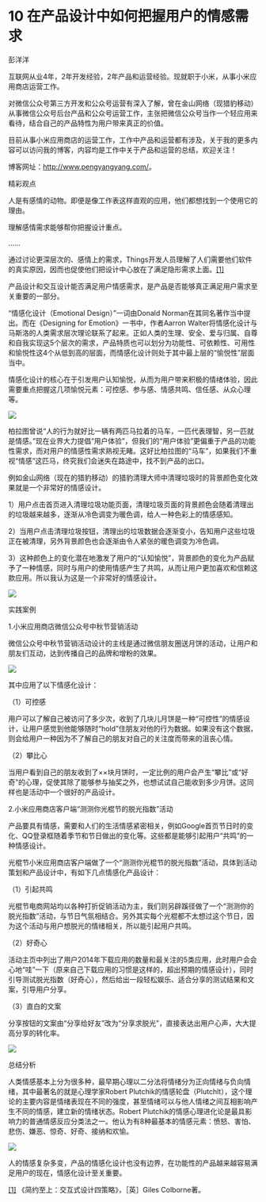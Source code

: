 # 10 在产品设计中如何把握用户的情感需求

彭洋洋

互联网从业4年，2年开发经验，2年产品和运营经验。现就职于小米，从事小米应用商店运营工作。

对微信公众号第三方开发和公众号运营有深入了解，曾在金山网络（现猎豹移动）从事微信公众号后台产品和公众号运营工作，主张把微信公众号当作一个轻应用来看待，结合自己的产品特性为用户带来真正的价值。

目前从事小米应用商店的运营工作，工作中产品和运营都有涉及，关于我的更多内容可以访问我的博客，内容均是工作中关于产品和运营的总结，欢迎关注！

博客网址：<http://www.pengyangyang.com/>。

精彩观点

人是有感情的动物。即便是像工作表这样直观的应用，他们都想找到一个使用它的理由。

理解感情需求能够帮你把握设计重点。

……

通过讨论更深层次的、感情上的需求，Things开发人员理解了人们需要他们软件的真实原因，因而也促使他们把设计中心放在了满足隐形需求上面。[[1]](part0484.xhtml#ch1_back)

产品设计和交互设计能否满足用户情感需求，是产品是否能够真正满足用户需求至关重要的一部分。

“情感化设计（Emotional Design）”一词由Donald Norman在其同名著作当中提出。而在《Designing for Emotion》一书中，作者Aarron Walter将情感化设计与马斯洛的人类需求层次理论联系了起来。正如人类的生理、安全、爱与归属、自尊和自我实现这5个层次的需求，产品特质也可以划分为功能性、可依赖性、可用性和愉悦性这4个从低到高的层面，而情感化设计则处于其中最上层的“愉悦性”层面当中。

情感化设计的核心在于引发用户认知愉悦，从而为用户带来积极的情绪体验，因此需要重点把握这几项愉悦元素：可控感、参与感、情感共鸣、信任感、从众心理等。

![](images/image01737_jpeg)

柏拉图曾说“人的行为就好比一辆有两匹马拉着的马车，一匹代表理智，另一匹就是情感。”现在业界大力提倡“用户体验”，但我们的“用户体验”更偏重于产品的功能性需求，而对用户的情感性需求熟视无睹。这好比柏拉图的“马车”，如果我们不重视“情感”这匹马，终究我们会迷失在路途中，找不到产品的出口。

例如金山网络（现在的猎豹移动）的猎豹清理大师中清理垃圾时的背景颜色变化效果就是一个非常好的情感设计。

1）用户点击首页进入清理垃圾功能页面，清理垃圾页面的背景颜色会随着清理出的垃圾越来越多，逐渐从冷色调变为暖色调，给人一种色彩上的情感感知。

2）当用户点击清理垃圾按钮，清理出的垃圾数据会逐渐变小，告知用户这些垃圾正在被清理，另外背景颜色也会逐渐由令人紧张的暖色调变为冷色调。

3）这种颜色上的变化潜在地激发了用户的“认知愉悦”，背景颜色的变化为产品赋予了一种情感，同时与用户的使用情感产生了共鸣，从而让用户更加喜欢和信赖这款应用。所以我认为这是一个非常好的情感设计。

![](images/image01738_jpeg)

实践案例

1.小米应用商店微信公众号中秋节营销活动

微信公众号中秋节营销活动设计的主线是通过微信朋友圈送月饼的活动，让用户和朋友们互动，达到传播自己的品牌和增粉的效果。

![](images/image01739_jpeg)

其中应用了以下情感化设计：

（1）可控感

用户可以了解自己被访问了多少次，收到了几块儿月饼是一种“可控性”的情感设计，让用户感觉到他能够随时“hold”住朋友对他的行为数据。如果没有这个数据，则会给用户一种因为不了解自己的朋友对自己的关注度而带来的沮丧心情。

（2）攀比心

当用户看到自己的朋友收到了××块月饼时，一定比例的用户会产生“攀比”或“好奇”的心理，促使其除了能够参与抽奖之外，也想试试自己能收到多少月饼。这同样也是活动中一个很好的产品设计。

2.小米应用商店客户端“测测你光棍节的脱光指数”活动

产品要具有情感，需要和人们的生活情感紧密相关，例如Google首页节日时的变化、QQ登录框随着季节和节日做出的变化等。这些都是能够引起用户“共鸣”的一种情感设计。

光棍节小米应用商店客户端做了一个“测测你光棍节的脱光指数”活动，具体到活动策划和产品设计中，有如下几点情感化产品设计：

（1）引起共鸣

光棍节电商网站均以各种打折促销活动为主，我们则另辟蹊径做了一个“测测你的脱光指数”活动，与节日气氛相结合。另外其实每个光棍都不太想过这个节日，因为这个活动与用户想脱光的情绪相关，所以能引起用户共鸣。

（2）好奇心

活动主页中列出了用户2014年下载应用的数量和最关注的5类应用，此时用户会会心地“哇”一下（原来自己下载应用的习惯是这样的，超出预期的情感设计），同时引导测试脱光指数（好奇心），然后给出一段轻松娱乐、适合分享的测试结果和文案，引导用户分享。

（3）直白的文案

分享按钮的文案由“分享给好友”改为“分享求脱光”，直接表达出用户心声，大大提高分享的转化率。

![](images/image01740_jpeg)

总结分析

人类情感基本上分为很多种，最早期心理以二分法将情绪分为正向情绪与负向情绪，其中最著名的就是心理学家Robert Plutchik的情感轮盘（Plutchlt），这个理论的主要内容是情绪表现在不同的强度，甚至情绪可以与他人情绪之间互相影响产生不同的情感，建立新的情绪状态。Robert Plutchik的情感心理进化论是最具影响力的普通情感反应分类法之一。他认为有8种最基本的情感元素：愤怒、害怕、悲伤、嫌恶、惊奇、好奇、接纳和欢愉。

![](images/image01741_jpeg)

人的情感复杂多变，产品的情感化设计也没有边界，在功能性的产品越来越容易满足用户的现在，情感化设计至关重要。

[[1]](part0484.xhtml#ch1) 《简约至上：交互式设计四策略》，［英］Giles Colborne著。
